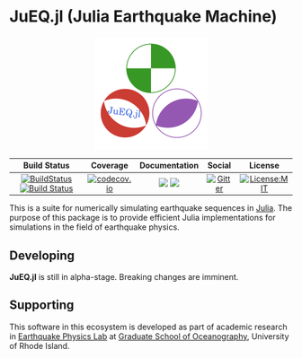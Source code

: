 # JuEQ.jl (Julia Earthquake Machine)

<p align="center">
  <img src="/assets/logo.svg" alt="JuEQ.jl" width="200"/>
</p>

| Build Status | Coverage | Documentation  | Social | License |
|:---:|:---:|:---:|:---:|:---:|
| [![BuildStatus](https://travis-ci.com/shipengcheng1230/JuEQ.jl.svg?token=zsZu59CsqQTTp7wzi7zP&branch=master)](https://travis-ci.com/shipengcheng1230/JuEQ.jl) [![Build Status](https://dev.azure.com/jsjyspc/Julia%20Earthquake%20Machine/_apis/build/status/shipengcheng1230.JuEQ.jl?branchName=master)](https://dev.azure.com/jsjyspc/Julia%20Earthquake%20Machine/_build/latest?definitionId=1&branchName=master) | [![codecov.io](https://codecov.io/gh/shipengcheng1230/JuEQ.jl/coverage.svg?token=ag6kv61zOW&branch=master)](https://codecov.io/gh/shipengcheng1230/JuEQ.jl?branch=master) | [![](https://img.shields.io/badge/docs-dev-blue.svg)](https://shipengcheng1230.github.io/JuEQ.jl/dev) [![](https://img.shields.io/badge/docs-stable-blue.svg)](https://shipengcheng1230.github.io/JuEQ.jl/stable) | [![Gitter](https://img.shields.io/badge/chat-on%20gitter-ff69b4.svg)](https://gitter.im/JuEQ-jl/Lobby) | [![License:MIT](http://img.shields.io/badge/license-MIT-brightgreen.svg?style=flat)](https://opensource.org/licenses/MIT) |

This is a suite for numerically simulating earthquake sequences in [Julia](https://julialang.org/). The purpose of this package is to provide efficient Julia implementations for simulations in the field of earthquake physics.

## Developing
**JuEQ.jl** is still in alpha-stage. Breaking changes are imminent.

## Supporting
This software in this ecosystem is developed as part of academic research in
[Earthquake Physics Lab](http://weilab.uri.edu/) at
[Graduate School of Oceanography](https://web.uri.edu/gso/), University of Rhode Island.
